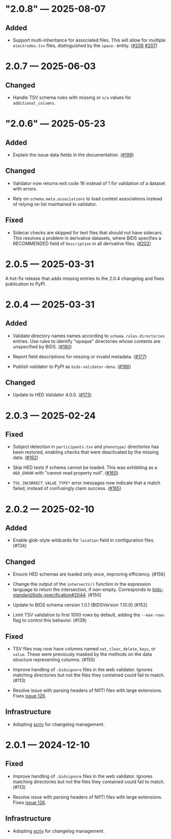 
<a id='changelog-"2.0.8"'></a>
# "2.0.8" — 2025-08-07

## Added

- Support multi-inheritance for associated files.
  This will allow for multiple `electrodes.tsv` files,
  distinguished by the `space-` entity. ([#206] [#207])

[#206]: https://github.com/bids-standard/bids-validator/issues/206
[#207]: https://github.com/bids-standard/bids-validator/pull/207

<a id='changelog-2.0.7'></a>
# 2.0.7 — 2025-06-03

## Changed

- Handle TSV schema rules with missing or `n/a` values for `additional_columns`.

<a id='changelog-"2.0.6"'></a>
# "2.0.6" — 2025-05-23

## Added

- Explain the issue data fields in the documentation. ([#199])

[#199]: https://github.com/bids-standard/bids-validator/pull/199

## Changed

- Validator now returns exit code 16 instead of 1 for validation of a dataset with errors.

- Rely on `schema.meta.associations` to load context associations instead of relying on list maintained in validator.

## Fixed

- Sidecar checks are skipped for text files that should not have sidecars.
  This resolves a problem in derivative datasets, where BIDS specifies a
  RECOMMENDED field of `Description` in all derivative files. ([#202])

[#202]: https://github.com/bids-standard/bids-validator/issues/202
<a id='changelog-2.0.4'></a>
# 2.0.5 — 2025-03-31

A hot-fix release that adds missing entries to the 2.0.4 changelog and fixes publication to PyPI.

<a id='changelog-2.0.4'></a>
# 2.0.4 — 2025-03-31

## Added

- Validate directory names names according to `schema.rules.directories` entries.
  Use rules to identify "opaque" directories whose contents are unspecified by BIDS.
  ([#180])

[#180]: https://github.com/bids-standard/bids-validator/pull/180

- Report field descriptions for missing or invalid metadata. ([#177])

[#177]: https://github.com/bids-standard/bids-validator/pull/177

- Publish validator to PyPI as `bids-validator-deno`. ([#186])

[#186]: https://github.com/bids-standard/bids-validator/pull/186

## Changed

- Update to HED Validator 4.0.0. ([#173])

[#173]: https://github.com/bids-standard/bids-validator/pull/173

<a id='changelog-2.0.3'></a>
# 2.0.3 — 2025-02-24

## Fixed

- Subject detection in `participants.tsv` and `phenotype/` directories
  has been restored, enabling checks that were deactivated by the missing
  data. ([#162])

[#162]: https://github.com/bids-standard/bids-validator/pull/162

- Skip HED tests if schema cannot be loaded. This was exhibiting
  as a `HED_ERROR` with "cannot read property null". ([#160])

[#160]: https://github.com/bids-standard/bids-validator/pull/160

- `TSV_INCORRECT_VALUE_TYPE*` error messages now indicate that a match
  failed, instead of confusingly claim success. ([#165])

[#165]: https://github.com/bids-standard/bids-validator/pull/165

<a id='changelog-2.0.2'></a>
# 2.0.2 — 2025-02-10

## Added

- Enable glob-style wildcards for `location` field in configuration files. (#134)

## Changed

- Ensure HED schemas are loaded only once, improving efficiency. (#156)

- Change the output of the `intersects()` function in the expression language
  to return the intersection, if non-empty.
  Corresponds to [bids-standard/bids-specification#2044]. (#150)

- Update to BIDS schema version 1.0.1 (BIDSVersion 1.10.0) (#152)

- Limit TSV validation to first 1000 rows by default,
  adding the `--max-rows` flag to control this behavior. (#139)

[bids-standard/bids-specification#2044]: https://github.com/bids-standard/bids-specification/pull/2044

## Fixed

- TSV files may now have columns named `set`, `clear`, `delete`, `keys`, or `value`.
  These were previously masked by the methods on the data structure
  representing columns. (#155)

- Improve handling of `.bidsignore` files in the web validator.
  Ignores matching directories but not the files they contained could fail to match.
  (#113)

- Resolve issue with parsing headers of NIfTI files with large extensions.
  Fixes [issue 126].

[issue 126]: https://github.com/bids-standard/bids-validator/issues/126

## Infrastructure

- Adopting [scriv](https://scriv.readthedocs.io/en/latest/) for changelog
  management.

<a id='changelog-2.0.1'></a>
# 2.0.1 — 2024-12-10

## Fixed

- Improve handling of `.bidsignore` files in the web validator.
  Ignores matching directories but not the files they contained could fail to match.
  (#113)

- Resolve issue with parsing headers of NIfTI files with large extensions.
  Fixes [issue 126].

[issue 126]: https://github.com/bids-standard/bids-validator/issues/126

## Infrastructure

- Adopting [scriv](https://scriv.readthedocs.io/en/latest/) for changelog
  management.
